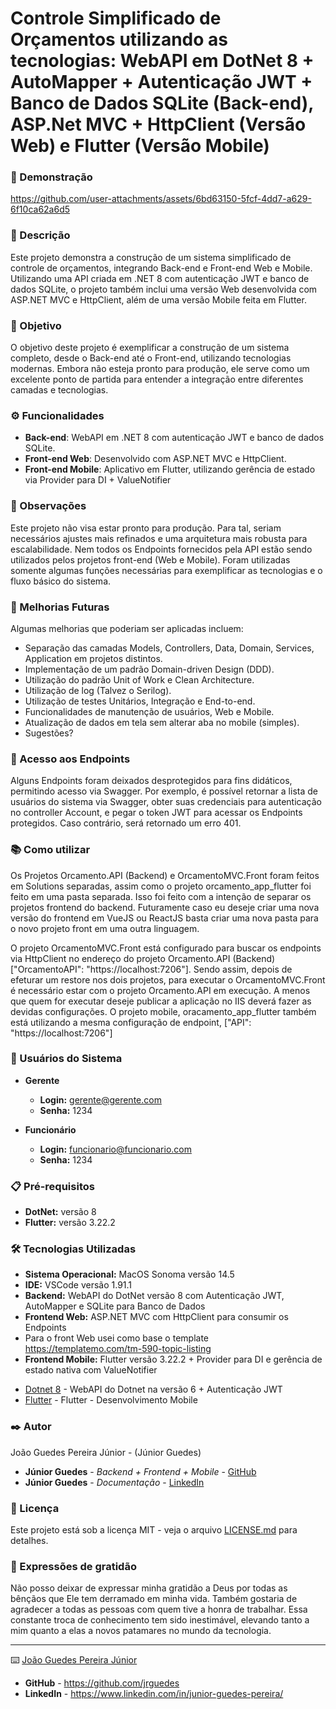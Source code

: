 # Controle Simplificado de Orçamentos utilizando as tecnologias: WebAPI em DotNet 8 + AutoMapper + Autenticação JWT + Banco de Dados SQLite (Back-end), ASP.Net MVC + HttpClient (Versão Web) e Flutter (Versão Mobile)


### 🎥 Demonstração


https://github.com/user-attachments/assets/6bd63150-5fcf-4dd7-a629-6f10ca62a6d5


### 📝 Descrição

Este projeto demonstra a construção de um sistema simplificado de controle de orçamentos, integrando Back-end e Front-end Web e Mobile. Utilizando uma API criada em .NET 8 com autenticação JWT e banco de dados SQLite, o projeto também inclui uma versão Web desenvolvida com ASP.NET MVC e HttpClient, além de uma versão Mobile feita em Flutter.

### 🎯 Objetivo

O objetivo deste projeto é exemplificar a construção de um sistema completo, desde o Back-end até o Front-end, utilizando tecnologias modernas. Embora não esteja pronto para produção, ele serve como um excelente ponto de partida para entender a integração entre diferentes camadas e tecnologias.

### ⚙️ Funcionalidades

- **Back-end**: WebAPI em .NET 8 com autenticação JWT e banco de dados SQLite.
- **Front-end Web**: Desenvolvido com ASP.NET MVC e HttpClient.
- **Front-end Mobile**: Aplicativo em Flutter, utilizando gerência de estado via Provider para DI + ValueNotifier

### 📌  Observações

Este projeto não visa estar pronto para produção. Para tal, seriam necessários ajustes mais refinados e uma arquitetura mais robusta para escalabilidade. Nem todos os Endpoints fornecidos pela API estão sendo utilizados pelos projetos front-end (Web e Mobile). Foram utilizadas somente algumas funções necessárias para exemplificar as tecnologias e o fluxo básico do sistema.

### 🚀 Melhorias Futuras

Algumas melhorias que poderiam ser aplicadas incluem:
- Separação das camadas Models, Controllers, Data, Domain, Services, Application em projetos distintos.
- Implementação de um padrão Domain-driven Design (DDD).
- Utilização do padrão Unit of Work e Clean Architecture.
- Utilização de log (Talvez o Serilog).
- Utilização de testes Unitários, Integração e End-to-end.
- Funcionalidades de manutenção de usuários, Web e Mobile.
- Atualização de dados em tela sem alterar aba no mobile (simples).
- Sugestões?

### 🔗 Acesso aos Endpoints

Alguns Endpoints foram deixados desprotegidos para fins didáticos, permitindo acesso via Swagger. Por exemplo, é possível retornar a lista de usuários do sistema via Swagger, obter suas credenciais para autenticação no controller Account, e pegar o token JWT para acessar os Endpoints protegidos. Caso contrário, será retornado um erro 401.


### 📚 Como utilizar

Os Projetos Orcamento.API (Backend) e OrcamentoMVC.Front foram feitos em Solutions separadas, assim como o projeto orcamento_app_flutter foi feito em uma pasta separada.
Isso foi feito com a intenção de separar os projetos frontend do backend. Futuramente caso eu deseje criar uma nova versão do frontend em VueJS ou ReactJS basta criar uma nova pasta para o novo projeto front em uma outra linguagem.

O projeto OrcamentoMVC.Front está configurado para buscar os endpoints via HttpClient no endereço do projeto Orcamento.API (Backend) ["OrcamentoAPI": "https://localhost:7206"].
Sendo assim, depois de efeturar um restore nos dois projetos, para executar o OrcamentoMVC.Front é necessário estar com o projeto Orcamento.API em execução. A menos que quem for executar deseje publicar a aplicação no IIS deverá fazer as devidas configurações.
O projeto mobile, oracamento_app_flutter também está utilizando a mesma configuração de endpoint, ["API": "https://localhost:7206"]


### 👥 Usuários do Sistema

- **Gerente**
  - **Login:** gerente@gerente.com
  - **Senha:** 1234

- **Funcionário**
  - **Login:** funcionario@funcionario.com
  - **Senha:** 1234

### 📋 Pré-requisitos

- **DotNet:** versão 8
- **Flutter:** versão 3.22.2

### 🛠️ Tecnologias Utilizadas

- **Sistema Operacional:** MacOS Sonoma versão 14.5
- **IDE:** VSCode versão 1.91.1
- **Backend:** WebAPI do DotNet versão 8 com Autenticação JWT, AutoMapper e SQLite para Banco de Dados
- **Frontend Web:** ASP.NET MVC com HttpClient para consumir os Endpoints
- Para o front Web usei como base o template https://templatemo.com/tm-590-topic-listing
- **Frontend Mobile:** Flutter versão 3.22.2 + Provider para DI e gerência de estado nativa com ValueNotifier


* [Dotnet 8](https://dotnet.microsoft.com/en-us/download/dotnet/8.0) - WebAPI do Dotnet na versão 6 + Autenticação JWT
* [Flutter](https://flutter.dev/) - Flutter - Desenvolvimento Mobile

### ✒️ Autor

João Guedes Pereira Júnior - (Júnior Guedes)

* **Júnior Guedes** - *Backend + Frontend + Mobile* - [GitHub](https://github.com/jrguedes)
* **Júnior Guedes** - *Documentação* - [LinkedIn](https://www.linkedin.com/in/junior-guedes-pereira/)


### 📄 Licença

Este projeto está sob a licença MIT - veja o arquivo [LICENSE.md](https://github.com/git/git-scm.com/blob/main/MIT-LICENSE.txt) para detalhes.

### 🎁 Expressões de gratidão

Não posso deixar de expressar minha gratidão a Deus por todas as bênçãos que Ele tem derramado em minha vida. Também gostaria de agradecer a todas as pessoas com quem tive a honra de trabalhar. Essa constante troca de conhecimento tem sido inestimável, elevando tanto a mim quanto a elas a novos patamares no mundo da tecnologia.


---
⌨️ [João Guedes Pereira Júnior](https://www.linkedin.com/in/junior-guedes-pereira/) 

* **GitHub** - https://github.com/jrguedes
* **LinkedIn** - https://www.linkedin.com/in/junior-guedes-pereira/
